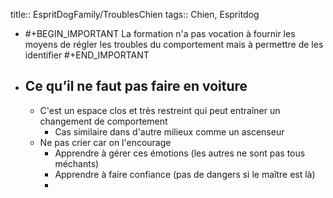 title:: EspritDogFamily/TroublesChien
tags:: Chien, Espritdog

- #+BEGIN_IMPORTANT
  La formation n'a pas vocation à fournir les moyens de régler les troubles du comportement mais à permettre de les identifier
  #+END_IMPORTANT
- ## Ce qu’il ne faut pas faire en voiture
	- C'est un espace clos et très restreint qui peut entraîner un changement de comportement
		- Cas similaire dans d'autre milieux comme un ascenseur
	- Ne pas crier car on l'encourage
		- Apprendre à gérer ces émotions (les autres ne sont pas tous méchants)
		- Apprendre à faire confiance (pas de dangers si le maître est là)
		-